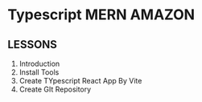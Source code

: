 # Typescript MERN AMAZON

## LESSONS

1. Introduction
2. Install Tools
3. Create TYpescript React App By Vite
4. Create GIt Repository
